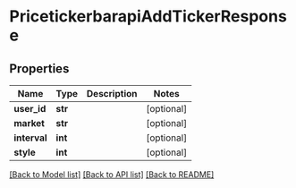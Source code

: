 # PricetickerbarapiAddTickerResponse

## Properties
Name | Type | Description | Notes
------------ | ------------- | ------------- | -------------
**user_id** | **str** |  | [optional] 
**market** | **str** |  | [optional] 
**interval** | **int** |  | [optional] 
**style** | **int** |  | [optional] 

[[Back to Model list]](../README.md#documentation-for-models) [[Back to API list]](../README.md#documentation-for-api-endpoints) [[Back to README]](../README.md)

